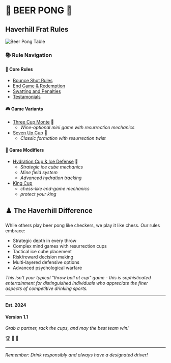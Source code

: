 # 🍺 BEER PONG 🍺
## Haverhill Frat Rules
![Beer Pong Table](https://imgs.search.brave.com/RmB4lGNkhh_aWO4R_tHpjooZi-yboUKjoWVHX6ADzMc/rs:fit:500:0:0:0/g:ce/aHR0cHM6Ly9zdG9y/ZS5hdnJpbGxhdmln/bmUuY29tL2Nkbi9z/aG9wL2ZpbGVzL2Jl/ZXItcG9uZ18wMDAw/Xzk1YjIzOTBkLTRm/ZjgtNDQ2MC1iNWU4/LWIyMDUwMTNjYmM3/MV9mZDE4ZGRiOC03/ODQ1LTQ2MjItYWZh/Ni05M2NlYjYwNjY0/NGRfUHJldi5wbmc_/dj0xNzMxNjk5MzE1/JndpZHRoPTEwMDA)

### 📚 Rule Navigation

#### 🎯 Core Rules
- [Bounce Shot Rules](Bounces.md)
- [End Game & Redemption](Redemption.md)
- [Swatting and Penalties](swatting-defence-penalties.md)
- [Testamonials](review.md)

#### 🎮 Game Variants
- [Three Cup Monte](three-cup-monte.md) 🍷
  - *Wine-optional mini game with resurrection mechanics*
- [Seven Up Cup](seven-up-cup.md) 🎲
  - *Classic formation with resurrection twist*

#### 🌟 Game Modifiers
- [Hydration Cup & Ice Defense](hydration-cup-ice-mod.md) 🧊
  - *Strategic ice cube mechanics*
  - *Mine field system*
  - *Advanced hydration tracking*
- [King Cup](king-cup.md)
  - *chess-like end-game mechanics*
  - *protect your king*

## ♟️ The Haverhill Difference
While others play beer pong like checkers, we play it like chess. Our rules embrace:
- Strategic depth in every throw
- Complex mind games with resurrection cups
- Tactical ice cube placement
- Risk/reward decision making
- Multi-layered defensive options
- Advanced psychological warfare

*This isn't your typical "throw ball at cup" game - this is sophisticated entertainment for distinguished individuals who appreciate the finer aspects of competitive drinking sports.*

-------------------

#### Est. 2024
#### Version 1.1

*Grab a partner, rack the cups, and may the best team win!* 

🏆 🎯 🍻 

-------------------

*Remember: Drink responsibly and always have a designated driver!*
